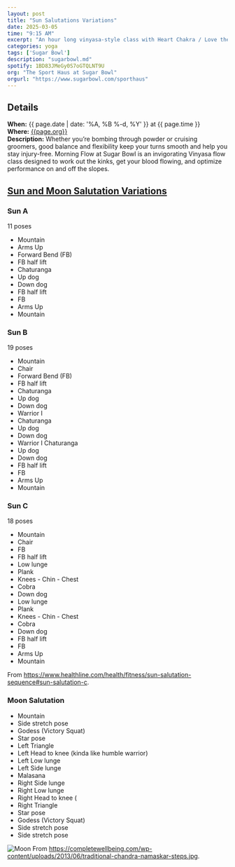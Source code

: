 ```yaml
---
layout: post
title: "Sun Salutations Variations"
date: 2025-03-05
time: "9:15 AM" 
excerpt: "An hour long vinyasa-style class with Heart Chakra / Love theme."
categories: yoga
tags: ['Sugar Bowl']
description: "sugarbowl.md" 
spotify: 1BD83JMeGy0S7oGTQLNT9U
org: "The Sport Haus at Sugar Bowl"
orgurl: "https://www.sugarbowl.com/sporthaus"
---
```


## Details

**When:** {{ page.date | date: '%A, %B %-d, %Y' }} at {{ page.time }}   
**Where:** [{{page.org}}]({{page.orgurl}})  
**Description:** Whether you’re bombing through powder or cruising groomers, good balance and flexibility keep your turns smooth and help you stay injury-free. Morning Flow at Sugar Bowl is an invigorating Vinyasa flow class designed to work out the kinks, get your blood flowing, and optimize performance on and off the slopes.

## [Sun and Moon Salutation Variations](https://www.healthline.com/health/fitness/sun-salutation-sequence#sun-salutation-c)

### Sun A

11 poses
- Mountain
- Arms Up
- Forward Bend (FB)
- FB half lift
- Chaturanga
- Up dog
- Down dog
- FB half lift
- FB
- Arms Up
- Mountain

### Sun B

19 poses
- Mountain
- Chair
- Forward Bend (FB)
- FB half lift
- Chaturanga
- Up dog
- Down dog
- Warrior I 
- Chaturanga
- Up dog
- Down dog
- Warrior I 
 Chaturanga
- Up dog
- Down dog
- FB half lift
- FB
- Arms Up
- Mountain

### Sun C
18 poses
- Mountain
- Chair
- FB
- FB half lift
- Low lunge
- Plank
- Knees - Chin - Chest
- Cobra
- Down dog
- Low lunge
- Plank
- Knees - Chin - Chest
- Cobra
- Down dog
- FB half lift
- FB
- Arms Up
- Mountain

From <https://www.healthline.com/health/fitness/sun-salutation-sequence#sun-salutation-c>. 

### Moon Salutation

- Mountain  
- Side stretch pose  
- Godess (Victory Squat)
- Star pose
- Left Triangle
- Left Head to knee (kinda like humble warrior)
- Left Low lunge
- Left Side lunge
- Malasana
- Right Side lunge
- Right Low lunge
- Right Head to knee (
- Right Triangle
- Star pose
- Godess (Victory Squat)
- Side stretch pose 
- Side stretch pose  


![Moon](https://completewellbeing.com/wp-content/uploads/2013/06/traditional-chandra-namaskar-steps.jpg)
From 
<https://completewellbeing.com/wp-content/uploads/2013/06/traditional-chandra-namaskar-steps.jpg>.